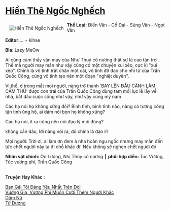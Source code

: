 <a href="https://utruyen.com/truyen/hien-the-ngoc-nghech/20433/" title="Hiền Thê Ngốc Nghếch"><h1>Hiền Thê Ngốc Nghếch</h1></a><div style="display:table"><img align="right" style="float: left; padding: 10px;" src="https://utruyen.com/images/story/200x260/hien-the-ngoc-nghech.jpg" alt="Hiền Thê Ngốc Nghếch"><b>Thể Loại:</b> Điền Văn - Cổ Đại - Sủng Văn - Ngọt Văn<p></p><b>Editor:</b>... + kihae<p></p><b>Bìa</b>: Lazy MeOw ​<p></p>Ai cũng cảm thấy vận may của Như Thuý cô nương thật sự là cao tận trời. Thế mà người may mắn như vậy cũng có một chuyện xui xẻo, cực kì "xui xẻo". Chính là vô tình trật chân một cái, vô tình đỡ đao cho nhi tử của Trấn Quốc Công, cũng vô tình tạo nên một đoạn "nghiệt duyên".<p></p>Vì thế, ở trong mắt mọi người, nàng trở thành ‘BAY LÊN ĐẦU CÀNH LÀM CẦM THÚ’ được con trai của Trấn Quốc Công dùng tam mối lục lễ lấy về nhà, bắt đầu cuộc sống như vậy, như vậy cùng mỹ nam<p></p>Các hạ nói họ không xứng đôi? Bình tĩnh, bình tĩnh nào, nàng có tướng công tận tình ủng hộ, ai dám nói bọn họ không xứng?<p></p>Các hạ nói, ít ra cũng nên nói đạo lý mới đúng?<p></p>không cần đâu, lời nàng nói ra, đó chính là đạo lí!<p></p>Mọi người: Trời ơi, ai làm ơn đem ả nha hoàn ngu ngốc nhưng may mắn đến tức chết người này ta đi chỗ khác đi! Nếu không sẽ nghẹn chết người đó<p></p><b>Nhân vật chính: </b>Ôn Lương, Nhị Thúy cô nương ┃<b> phối hợp diễn: </b>Túc Vương, Túc vương phi, Trấn Quốc Công</div><p><br><b>Truyện Hay Khác :</b></p><a href="https://utruyen.com/truyen/ban-gai-toi-dang-yeu-nhat-tren-doi/19197/" alt="Bạn Gái Tôi Đáng Yêu Nhất Trên Đời">Bạn Gái Tôi Đáng Yêu Nhất Trên Đời</a><br/><a href="https://github.com/quanluxury/ngontinhhot/tree/master/truyenhay/17681/" alt="Vương Gia, Vương Phi Muốn Cưới Thêm Người Khác">Vương Gia, Vương Phi Muốn Cưới Thêm Người Khác</a><br/><a href="https://github.com/quanluxury/ngontinhhot/tree/master/truyenhay/18549/" alt="Dâm Nữ">Dâm Nữ</a><br/><a href="https://truyenngontinhay.wordpress.com/2019/10/03/tu-duong/" alt="Tử Dương">Tử Dương</a><br/>